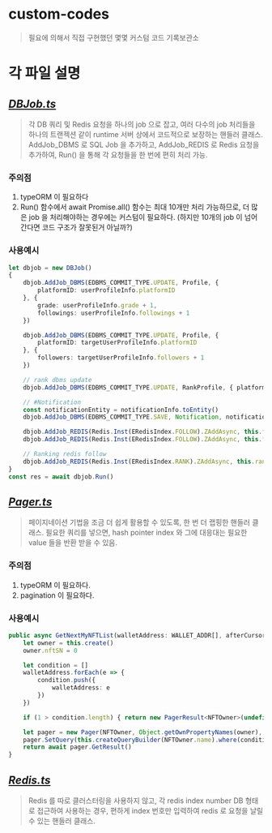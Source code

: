 # custom-codes
> 필요에 의해서 직접 구현했던 몇몇 커스텀 코드 기록보관소

# 각 파일 설명

## [**_DBJob.ts_**](https://github.com/MastProgs/custom-codes/blob/main/DBJob.ts)
> 각 DB 쿼리 및 Redis 요청을 하나의 job 으로 잡고, 여러 다수의 job 처리들을 하나의 트랜젝션 같이 runtime 서버 상에서 코드적으로 보장하는 핸들러 클래스.
> AddJob_DBMS 로 SQL Job 을 추가하고, AddJob_REDIS 로 Redis 요청을 추가하여, Run() 을 통해 각 요청들을 한 번에 편히 처리 가능.
### 주의점
1. typeORM 이 필요하다
2. Run() 함수에서 await Promise.all() 함수는 최대 10개만 처리 가능하므로, 더 많은 job 을 처리해야하는 경우에는 커스텀이 필요하다. (하지만 10개의 job 이 넘어간다면 코드 구조가 잘못된거 아닐까?)
### 사용예시
```typescript
let dbjob = new DBJob()
{
    dbjob.AddJob_DBMS(EDBMS_COMMIT_TYPE.UPDATE, Profile, {
        platformID: userProfileInfo.platformID
    }, {
        grade: userProfileInfo.grade + 1,
        followings: userProfileInfo.followings + 1
    })

    dbjob.AddJob_DBMS(EDBMS_COMMIT_TYPE.UPDATE, Profile, {
        platformID: targetUserProfileInfo.platformID
    }, {
        followers: targetUserProfileInfo.followers + 1
    })

    // rank dbms update
    dbjob.AddJob_DBMS(EDBMS_COMMIT_TYPE.UPDATE, RankProfile, { platformID: targetUserProfileInfo.platformID }, { follow: targetUserProfileInfo.followers + 1 })

    // #Notification
    const notificationEntity = notificationInfo.toEntity()
    dbjob.AddJob_DBMS(EDBMS_COMMIT_TYPE.SAVE, Notification, notificationEntity)

    dbjob.AddJob_REDIS(Redis.Inst(ERedisIndex.FOLLOW).ZAddAsync, this.followingsRedis.GetRedisKey_Followings() + platformID, Number(currentUTCTime().format('YYYYMMDDHHMMSS')), targetPlatformID)
    dbjob.AddJob_REDIS(Redis.Inst(ERedisIndex.FOLLOW).ZAddAsync, this.followingsRedis.GetRedisKey_Followers() + targetPlatformID, Number(currentUTCTime().format('YYYYMMDDHHMMSS')), platformID)

    // Ranking redis follow
    dbjob.AddJob_REDIS(Redis.Inst(ERedisIndex.RANK).ZAddAsync, this.rankService.GetRedisKey_Follow(), "INCR", 1, targetUserProfileInfo.platformID)
}
const res = await dbjob.Run()
```

## [**_Pager.ts_**](https://github.com/MastProgs/custom-codes/blob/main/Pager.ts)
> 페이지네이션 기법을 조금 더 쉽게 활용할 수 있도록, 한 번 더 랩핑한 핸들러 클래스.
> 필요한 쿼리를 넣으면, hash pointer index 와 그에 대응대는 필요한 value 들을 반환 받을 수 있음.

### 주의점
1. typeORM 이 필요하다.
2. pagination 이 필요하다.

### 사용예시
```typescript
public async GetNextMyNFTList(walletAddress: WALLET_ADDR[], afterCursor: string) {
    let owner = this.create()
    owner.nftSN = 0

    let condition = []
    walletAddress.forEach(e => {
        condition.push({
            walletAddress: e
        })
    })

    if (1 > condition.length) { return new PagerResult<NFTOwner>(undefined, "", true) }

    let pager = new Pager(NFTOwner, Object.getOwnPropertyNames(owner), afterCursor, 50)
    pager.SetQuery(this.createQueryBuilder(NFTOwner.name).where(condition))
    return await pager.GetResult()
}
```

## [**_Redis.ts_**](https://github.com/MastProgs/custom-codes/blob/main/Redis.ts)
> Redis 를 따로 클러스터링을 사용하지 않고, 각 redis index number DB 형태로 접근하여 사용하는 경우, 편하게 index 번호만 입력하여 redis 로 요청을 날릴 수 있는 핸들러 클래스.
